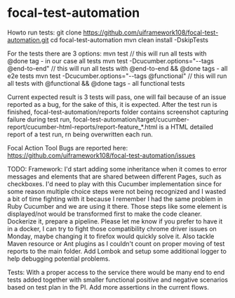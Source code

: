 # focal-test-automation

Howto run tests:
git clone https://github.com/uiframework108/focal-test-automation.git
cd focal-test-automation
mvn clean install -DskipTests

For the tests there are 3 options:
mvn test // this will run all tests with @done tag - in our case all tests
mvn test -Dcucumber.options="--tags @end-to-end" // this will run all tests with @end-to-end && @done tags - all e2e tests
mvn test -Dcucumber.options="--tags @functional" // this will run all tests with @functional && @done tags - all functional tests

Current expected result is 3 tests will pass, one will fail because of an issue reported as a bug, for the sake of this, it is expected.
After the test run is finished, focal-test-automation/reports folder contains screenshot capturing failure during test run, 
focal-test-automation/target/cucumber-report/cucumber-html-reports/report-feature_*.html is a HTML detailed report of a test run, rn being overwritten each run.

Focal Action Tool Bugs are reported here: https://github.com/uiframework108/focal-test-automation/issues

TODO:
Framework:
I'd start adding some inheritance when it comes to error messages and elements that are shared between different Pages, such as checkboxes.
I'd need to play with this Cucumber implementation since for some reason multiple choice steps were not being recognized and I wasted a bit of time 
fighting with it because I remember I had the same problem in Ruby Cucumber and we are using it there. Those steps like some element 
is displayed/not would be transformed first to make the code cleaner.
Dockerize it, prepare a pipeline. Please let me know if you prefer to have it in a docker, I can try to fight those compatibility chrome driver issues on Monday, maybe changing it to firefox would quickly solve it.
Also tackle Maven resource or Ant plugins as I couldn't count on proper moving of test reports to the main folder.
Add Lombok and setup some additional logger to help debugging potential problems.

Tests:
With a proper access to the service there would be many end to end tests added together with smaller functional positive 
and negative scenarios based on test plan in the PI.
Add more assertions in the current flows.
